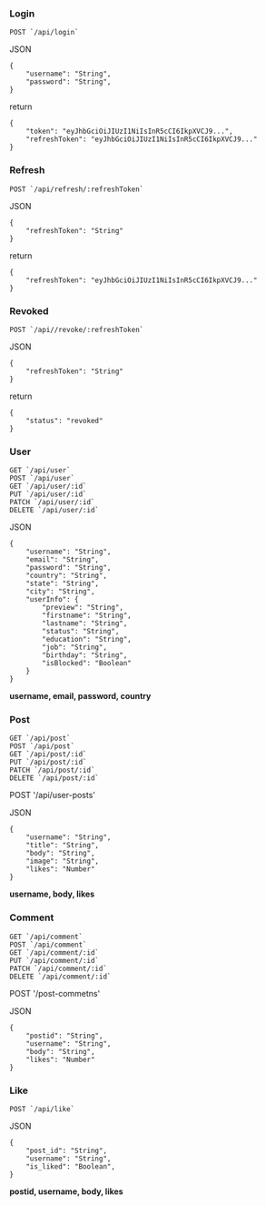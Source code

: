 ### Login

```
POST `/api/login`
```

JSON

```
{
	"username": "String",
	"password": "String",
}
```

return

```
{
    "token": "eyJhbGciOiJIUzI1NiIsInR5cCI6IkpXVCJ9...",
    "refreshToken": "eyJhbGciOiJIUzI1NiIsInR5cCI6IkpXVCJ9..."
}
```

### Refresh

```
POST `/api/refresh/:refreshToken`
```

JSON

```
{
    "refreshToken": "String"
}
```

return

```
{
    "refreshToken": "eyJhbGciOiJIUzI1NiIsInR5cCI6IkpXVCJ9..."
}
```

### Revoked

```
POST `/api//revoke/:refreshToken`
```

JSON

```
{
    "refreshToken": "String"
}
```

return

```
{
    "status": "revoked"
}
```

### User

```
GET `/api/user`
POST `/api/user`
GET `/api/user/:id`
PUT `/api/user/:id`
PATCH `/api/user/:id`
DELETE `/api/user/:id`
```

JSON

```
{
	"username": "String",
	"email": "String",
	"password": "String",
	"country": "String",
	"state": "String",
	"city": "String",
	"userInfo": {
	    "preview": "String",
	    "firstname": "String",
	    "lastname": "String",
	    "status": "String",
	    "education": "String",
	    "job": "String",
	    "birthday": "String",
	    "isBlocked": "Boolean"
	}
}
```

**username, email, password, country**

### Post

```
GET `/api/post`
POST `/api/post`
GET `/api/post/:id`
PUT `/api/post/:id`
PATCH `/api/post/:id`
DELETE `/api/post/:id`
```
POST '/api/user-posts'

JSON

```
{
	"username": "String",
	"title": "String",
	"body": "String",
	"image": "String",
	"likes": "Number"
}
```

**username, body, likes**

### Comment

```
GET `/api/comment`
POST `/api/comment`
GET `/api/comment/:id`
PUT `/api/comment/:id`
PATCH `/api/comment/:id`
DELETE `/api/comment/:id`
```

POST '/post-commetns'

JSON

```
{
	"postid": "String",
	"username": "String",
	"body": "String",
	"likes": "Number"
}
```

### Like

```
POST `/api/like`
```

JSON

```
{
    "post_id": "String",
	"username": "String",
	"is_liked": "Boolean",
}
```

**postid, username, body, likes**

